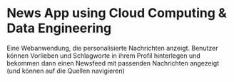 # News App using Cloud Computing & Data Engineering

Eine Webanwendung, die personalisierte Nachrichten anzeigt. Benutzer können Vorlieben und Schlagworte in ihrem Profil hinterlegen und bekommen dann einen Newsfeed mit passenden Nachrichten angezeigt (und können auf die Quellen navigieren)
